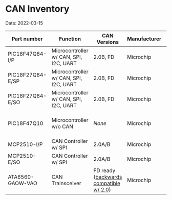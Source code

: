 # CAN Inventory

Date: 2022-03-15  

Part number | Function | CAN Versions | Manufacturer | Pins | Mounting | Count | Datasheet | Notes
--- | --- | --- | --- | --- | --- | --- | --- | ---
PIC18F47Q84-I/P | Microcontroller w/ CAN, SPI, I2C, UART | 2.0B, FD | Microchip | 40 | PDIP | 12 | [URL](https://ww1.microchip.com/downloads/en/DeviceDoc/PIC18F27-47-57Q84-Data-Sheet-40002213D.pdf) | 1 in Curiosity HPC
PIC18F27Q84-E/SP | Microcontroller w/ CAN, SPI, I2C, UART | 2.0B, FD | Microchip | 28 | SPDIP | 42 | [URL](https://ww1.microchip.com/downloads/en/DeviceDoc/PIC18F27-47-57Q84-Data-Sheet-40002213D.pdf) |
PIC18F27Q84-E/SO | Microcontroller w/ CAN, SPI, I2C, UART | 2.0B, FD | Microchip | 28 | SOIC | 2 | [URL](https://ww1.microchip.com/downloads/en/DeviceDoc/PIC18F27-47-57Q84-Data-Sheet-40002213D.pdf) |
PIC18F47Q10 | Microcontroller w/o CAN | _None_ | Microchip | 40 | PDIP | 2 | [URL](https://ww1.microchip.com/downloads/en/DeviceDoc/PIC18F27-47Q10-Data-Sheet-40002043E.pdf) | Original on Curiosity HPC
MCP2510-I/P | CAN Controller w/ SPI | 2.0A/B | Microchip | 18 | PDIP | 5 | [URL](https://www.onlinecomponents.com/en/datasheet/mcp2510ip-44792364/) 
MCP2510-E/SO | CAN Controller w/ SPI | 2.0A/B | Microchip | 18 | SOIC | 1 | [URL](https://www.onlinecomponents.com/en/datasheet/mcp2510ip-44792364/)
ATA6560-GAOW-VAO | CAN Trainsceiver | FD ready ([backwards compatible w/ 2.0](https://www.can-cia.org/fileadmin/resources/documents/proceedings/2015_esparza.pdf)) | Microchip | 8 | SOIC | 2 | [URL](https://ww1.microchip.com/downloads/en/DeviceDoc/20005991B.pdf)

